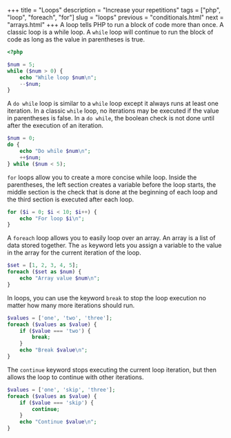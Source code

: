 +++
title = "Loops"
description = "Increase your repetitions"
tags = ["php", "loop", "foreach", "for"]
slug = "loops"
previous = "conditionals.html"
next = "arrays.html"
+++
A loop tells PHP to run a block of code more than once.
A classic loop is a while loop.
A `while` loop will continue to run the block of code as long as the value in parentheses is true.
```php
<?php

$num = 5;
while ($num > 0) {
    echo "While loop $num\n";
    --$num;
}
```

A `do while` loop is similar to a `while` loop except it always runs at least
one iteration. In a classic `while` loop, no iterations may be executed if
the value in parentheses is false. In a `do while`, the boolean check
is not done until after the execution of an iteration.
```php
$num = 0;
do {
    echo "Do while $num\n";
    ++$num;
} while ($num < 5);
```

`for` loops allow you to create a more concise while loop.
Inside the parentheses, the left section creates a variable before the loop
starts, the middle section is the check that is done at the beginning of each loop
and the third section is executed after each loop.
```php
for ($i = 0; $i < 10; $i++) {
    echo "For loop $i\n";
}
```

A `foreach` loop allows you to easily loop over an array.
An array is a list of data stored together.
The `as` keyword lets you assign a variable to the value
in the array for the current iteration of the loop.
```php
$set = [1, 2, 3, 4, 5];
foreach ($set as $num) {
    echo "Array value $num\n";
}
```

In loops, you can use the keyword `break` to stop the loop execution
no matter how many more iterations should run.
```php
$values = ['one', 'two', 'three'];
foreach ($values as $value) {
    if ($value === 'two') {
        break;
    }
    echo "Break $value\n";
}
```

The `continue` keyword stops executing the current loop iteration,
but then allows the loop to continue with other iterations.
```php
$values = ['one', 'skip', 'three'];
foreach ($values as $value) {
    if ($value === 'skip') {
        continue;
    }
    echo "Continue $value\n";
}
```

